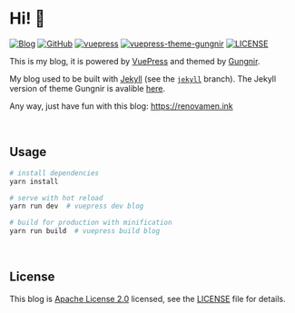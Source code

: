 # Hi! 🐺

<p>
   <a href="https://renovamen.ink" target="_blank"><img alt="Blog" src="https://img.shields.io/badge/Blog-Renovamen-red?style=flat-square&logo=read-the-docs"></a>
   <a href="https://github.com/SigureMo/notev" target="_blank"><img alt="GitHub" src="https://img.shields.io/badge/GitHub-renovamen.github.io-black?style=flat-square&logo=github"></a>
   <a href="https://github.com/vuejs/vuepress" target="_blank"><img alt="vuepress" src="https://img.shields.io/badge/Vuepress-build-1aad19?style=flat-square&logo=vue.js"></a>
   <a href="https://github.com/Renovamen/vuepress-theme-gungnir" target="_blank"><img alt="vuepress-theme-gungnir" src="https://img.shields.io/badge/Gungnir-theme-26a2ff?style=flat-square&logo=vue.js"></a>
   <a href="LICENSE"><img alt="LICENSE" src="https://img.shields.io/badge/License-Apache--2.0-orange?style=flat-square"></a>
</p>

This is my blog, it is powered by [VuePress](https://vuepress.vuejs.org/) and themed by [Gungnir](https://github.com/Renovamen/vuepress-theme-gungnir).

My blog used to be built with [Jekyll](https://jekyllrb.com/) (see the [`jekyll`](https://github.com/Renovamen/renovamen.github.io/tree/jekyll) branch). The Jekyll version of theme Gungnir is avalible [here](https://github.com/Renovamen/jekyll-theme-gungnir).

Any way, just have fun with this blog: https://renovamen.ink


&nbsp;
## Usage

```bash
# install dependencies
yarn install

# serve with hot reload
yarn run dev  # vuepress dev blog

# build for production with minification
yarn run build  # vuepress build blog
```


&nbsp;
## License

This blog is [Apache License 2.0](https://www.apache.org/licenses/LICENSE-2.0) licensed, see the [LICENSE](LICENSE) file for details.